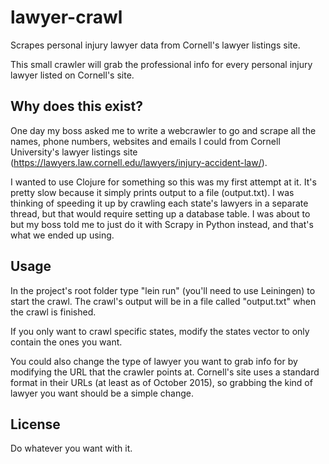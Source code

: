# lawyer-crawl

Scrapes personal injury lawyer data from Cornell's lawyer listings site.

This small crawler will grab the professional info for every personal injury lawyer listed on Cornell's site.

## Why does this exist?

One day my boss asked me to write a webcrawler to go and scrape all the names, phone numbers, websites and emails
I could from Cornell University's lawyer listings site (https://lawyers.law.cornell.edu/lawyers/injury-accident-law/).

I wanted to use Clojure for something so this was my first attempt at it. It's pretty slow because it simply prints
output to a file (output.txt). I was thinking of speeding it up by crawling each state's lawyers in a separate thread,
but that would require setting up a database table. I was about to but my boss told me to just do it with Scrapy
in Python instead, and that's what we ended up using.

## Usage

In the project's root folder type "lein run" (you'll need to use Leiningen) to start the crawl.
The crawl's output will be in a file called "output.txt" when the crawl is finished.

If you only want to crawl specific states, modify the states vector to only contain the ones you want.

You could also change the type of lawyer you want to grab info for by modifying the URL that the crawler points at.
Cornell's site uses a standard format in their URLs (at least as of October 2015), so grabbing the kind of lawyer
you want should be a simple change.

## License

Do whatever you want with it.